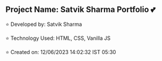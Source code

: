 
Project Name: Satvik Sharma Portfolio 💕
-------------------------------------------------

⭐ Developed by: Satvik Sharma

⭐ Technology Used: HTML, CSS, Vanilla JS

⭐ Created on: 12/06/2023 14:02:32 IST 05:30

